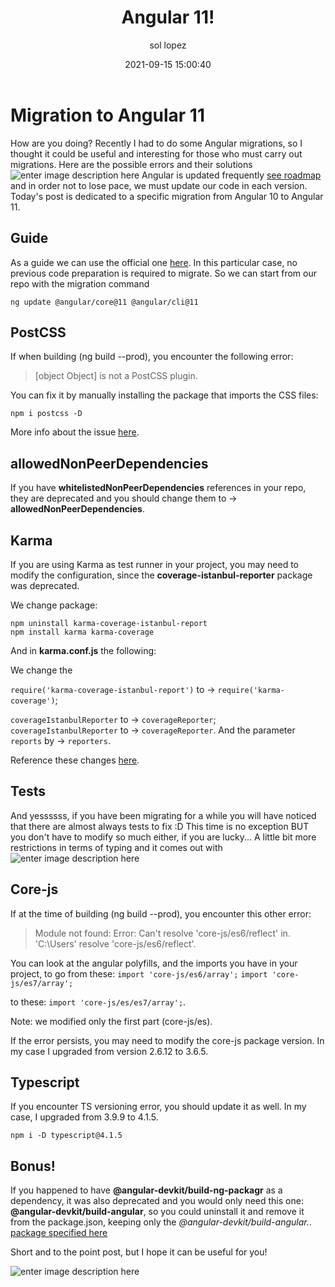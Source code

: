 ﻿---
date: 2021-09-15 15:00:40
layout: post
title: Angular 11!
description: Angular 11 migration!
image: "../assets/img/angular11.png"
category: CODE
language: en
tags:
  - coding
  - migration
  - humor
author: sol lopez
---

# Migration to Angular 11

How are you doing? Recently I had to do some Angular migrations, so I thought it could be useful and interesting for those who must carry out migrations.
Here are the possible errors and their solutions
![enter image description here](https://www.memecreator.org/static/images/memes/5203791.jpg)
Angular is updated frequently [see roadmap](https://angular.io/guide/roadmap) and in order not to lose pace, we must update our code in each version.
Today's post is dedicated to a specific migration from Angular 10 to Angular 11.

## Guide

As a guide we can use the official one [here](https://update.angular.io/?l=3&v=10.2-11.0).
In this particular case, no previous code preparation is required to migrate. So we can start from our repo with the migration command

    ng update @angular/core@11 @angular/cli@11

## PostCSS

If when building (ng build --prod), you encounter the following error:

> [object Object] is not a PostCSS plugin.

You can fix it by manually installing the package that imports the CSS files:

    npm i postcss -D

More info about the issue [here](https://github.com/postcss/autoprefixer/issues/1358).

## allowedNonPeerDependencies

If you have **whitelistedNonPeerDependencies** references in your repo, they are deprecated and you should change them to -> **allowedNonPeerDependencies**.

## Karma

If you are using Karma as test runner in your project, you may need to modify the configuration, since the **coverage-istanbul-reporter** package was deprecated.

We change package:

    npm uninstall karma-coverage-istanbul-report
    npm install karma karma-coverage

And in **karma.conf.js** the following:

We change the

`require('karma-coverage-istanbul-report')`
to ->
`require('karma-coverage')`;

`coverageIstanbulReporter` to -> `coverageReporter`; `coverageIstanbulReporter` to -> `coverageReporter`.
And the parameter `reports` by -> `reporters`.

Reference these changes [here](https://mrjean.be/posts/update-karma-coverage-reporting-for-use-in-angular-11/).

## Tests

And yessssss, if you have been migrating for a while you will have noticed that there are almost always tests to fix :D
This time is no exception BUT you don't have to modify so much either, if you are lucky... A little bit more restrictions in terms of typing and it comes out with
![enter image description here](https://cdn.recetas360.com/wp-content/uploads/2019/07/como-hacer-papas-fritas-de-mcdonals.jpg)

## Core-js

If at the time of building (ng build --prod), you encounter this other error:

> Module not found: Error: Can't resolve 'core-js/es6/reflect' in.
> 'C:\Users' resolve 'core-js/es6/reflect'.

You can look at the angular polyfills, and the imports you have in your project, to go from these:
`import 'core-js/es6/array';`
`import 'core-js/es7/array';`

to these:
`import 'core-js/es/es7/array';`.

Note: we modified only the first part (core-js/es).

If the error persists, you may need to modify the core-js package version. In my case I upgraded from version 2.6.12 to 3.6.5.

## Typescript

If you encounter TS versioning error, you should update it as well. In my case, I upgraded from 3.9.9 to 4.1.5.

    npm i -D typescript@4.1.5

## Bonus!

If you happened to have **@angular-devkit/build-ng-packagr** as a dependency, it was also deprecated and you would only need this one: **@angular-devkit/build-angular**, so you could uninstall it and remove it from the package.json, keeping only the _@angular-devkit/build-angular._.
[package specified here](https://www.npmjs.com/package/@angular-devkit/build-ng-packagr)

Short and to the point post, but I hope it can be useful for you!

![enter image description here](https://pics.me.me/thumb_adios-memecrunch-com-adi%C3%B3s-51915832.png)
